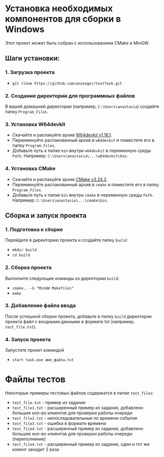 # Установка необходимых компонентов для сборки в Windows

Этот проект может быть собран с использованием CMake и MinGW.

## Шаги установки:
### 1. Загрузка проекта

- `git clone https://github.com/anasegor/testTask.git`

### 2. Создание директории для программных файлов

В вашей домашней директории (например, `C:\Users\anastasia`) создайте папку `Program_Files`.

### 3. Установка W64devkit

- Скачайте и распакуйте архив [W64devkit v1.16.1](https://github.com/skeeto/w64devkit/releases/download/v1.16.1/w64devkit-1.16.1.zip).
- Переименуйте распакованный архив в `w64devkit` и поместите его в папку `Program_Files`.
- Добавьте путь к папке `bin` внутри `w64devkit` в переменную среды `Path`. Например: `C:\Users\anastasia\...\w64devkit\bin`.

### 4. Установка CMake

- Скачайте и распакуйте архив [CMake v3.24.2](https://github.com/Kitware/CMake/releases/download/v3.24.2/cmake-3.24.2-windows-x86_64.zip).
- Переименуйте распакованный архив в `cmake` и поместите его в папку `Program_Files`.
- Добавьте путь к папке `bin` внутри `cmake` в переменную среды `Path`. Например: `C:\Users\anastasia\...\cmake\bin`.

## Сборка и запуск проекта

### 1. Подготовка к сборке

Перейдите в директорию проекта и создайте папку `build`:
- `mkdir build`
- `cd build`

### 2. Сборка проекта

Выполните следующие команды из директории `build`:

- `cmake.. -G "MinGW Makefiles"`
- `make`

### 3. Добавление файла ввода

После успешной сборки проекта, добавьте в папку `build` директории проекта файл с входными данными в формате txt (например, `test_file.txt`).

### 4. Запуск проекта

Запустите проект командой 
- `start task.exe имя_файла.txt`
# Файлы тестов

Некоторые примеры тестовых файлов содержатся в папке `test_files`:
- `test_file.txt` - пример из задания
- `test_file1.txt` - расширенный пример из задания, добавлено большее кол-во клиентов для проверки работы очереди
- `test_file2.txt` - непоследовательные по времени события
- `test_file3.txt` - ошибка в формате времени
- `test_file4.txt` - расширенный пример из задания, добавлено большее кол-во клиентов для проверки работы очереди (переполнение)
- `test_file4.txt` - расширенный пример из задания, один и тот же клиент заходит 2 раза

